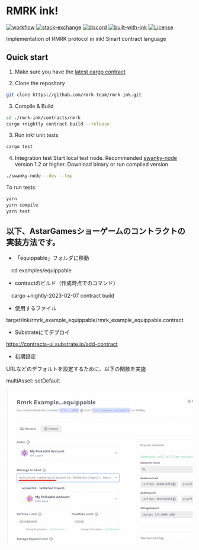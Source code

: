 # RMRK ink!
[![workflow][a1]][a2] [![stack-exchange][s1]][s2] [![discord][d1]][d2] [![built-with-ink][i1]][i2] [![License][ap1]][ap2]

[s1]: https://img.shields.io/badge/click-white.svg?logo=StackExchange&label=ink!%20Support%20on%20StackExchange&labelColor=white&color=blue
[s2]: https://substrate.stackexchange.com/questions/tagged/ink?tab=Votes
[a1]: https://github.com/swanky-dapps/nft/actions/workflows/test.yml/badge.svg
[a2]: https://github.com/rmrk-team/rmrk-ink/actions/workflows/test.yml
[d1]: https://img.shields.io/discord/722223075629727774?style=flat-square&label=discord
[d2]: https://discord.gg/Z3nC9U4
[i1]: https://github.com/swanky-dapps/nft/blob/main/.images/ink.svg
[i2]: https://github.com/paritytech/ink
[ap1]: https://img.shields.io/badge/License-Apache%202.0-blue.svg
[ap2]: https://opensource.org/licenses/Apache-2.0

Implementation of RMRK protocol in ink! Smart contract language


## Quick start

1. Make sure you have the [latest cargo contract](https://crates.io/crates/cargo-contract)


2. Clone the repository

```sh
git clone https://github.com/rmrk-team/rmrk-ink.git
```

3. Compile & Build

```sh
cd ./rmrk-ink/contracts/rmrk
cargo +nightly contract build --release
```

3. Run ink! unit tests

```sh
cargo test
```

4. Integration test
Start local test node. Recommended [swanky-node](https://github.com/AstarNetwork/swanky-node) version 1.2 or higher. Download binary or run compiled version
```sh
./swanky-node --dev --tmp
```
To run tests:

```sh
yarn
yarn compile
yarn test
```

## 以下、AstarGamesショーゲームのコントラクトの実装方法です。

- 「equippable」フォルダに移動

　cd examples/equippable

- contractのビルド（作成時点でのコマンド）

　cargo +nightly-2023-02-07 contract build

- 使用するファイル

target/ink/rmrk_example_equippable/rmrk_example_equippable.contract

- Substrateにてデプロイ

https://contracts-ui.substrate.io/add-contract

- 初期設定

URLなどのデフォルトを設定するために、以下の関数を実施

multiAsset::setDefault

![](./image.png)
